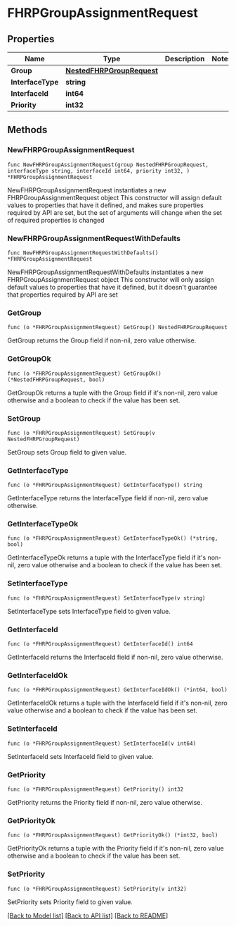 # FHRPGroupAssignmentRequest

## Properties

Name | Type | Description | Notes
------------ | ------------- | ------------- | -------------
**Group** | [**NestedFHRPGroupRequest**](NestedFHRPGroupRequest.md) |  | 
**InterfaceType** | **string** |  | 
**InterfaceId** | **int64** |  | 
**Priority** | **int32** |  | 

## Methods

### NewFHRPGroupAssignmentRequest

`func NewFHRPGroupAssignmentRequest(group NestedFHRPGroupRequest, interfaceType string, interfaceId int64, priority int32, ) *FHRPGroupAssignmentRequest`

NewFHRPGroupAssignmentRequest instantiates a new FHRPGroupAssignmentRequest object
This constructor will assign default values to properties that have it defined,
and makes sure properties required by API are set, but the set of arguments
will change when the set of required properties is changed

### NewFHRPGroupAssignmentRequestWithDefaults

`func NewFHRPGroupAssignmentRequestWithDefaults() *FHRPGroupAssignmentRequest`

NewFHRPGroupAssignmentRequestWithDefaults instantiates a new FHRPGroupAssignmentRequest object
This constructor will only assign default values to properties that have it defined,
but it doesn't guarantee that properties required by API are set

### GetGroup

`func (o *FHRPGroupAssignmentRequest) GetGroup() NestedFHRPGroupRequest`

GetGroup returns the Group field if non-nil, zero value otherwise.

### GetGroupOk

`func (o *FHRPGroupAssignmentRequest) GetGroupOk() (*NestedFHRPGroupRequest, bool)`

GetGroupOk returns a tuple with the Group field if it's non-nil, zero value otherwise
and a boolean to check if the value has been set.

### SetGroup

`func (o *FHRPGroupAssignmentRequest) SetGroup(v NestedFHRPGroupRequest)`

SetGroup sets Group field to given value.


### GetInterfaceType

`func (o *FHRPGroupAssignmentRequest) GetInterfaceType() string`

GetInterfaceType returns the InterfaceType field if non-nil, zero value otherwise.

### GetInterfaceTypeOk

`func (o *FHRPGroupAssignmentRequest) GetInterfaceTypeOk() (*string, bool)`

GetInterfaceTypeOk returns a tuple with the InterfaceType field if it's non-nil, zero value otherwise
and a boolean to check if the value has been set.

### SetInterfaceType

`func (o *FHRPGroupAssignmentRequest) SetInterfaceType(v string)`

SetInterfaceType sets InterfaceType field to given value.


### GetInterfaceId

`func (o *FHRPGroupAssignmentRequest) GetInterfaceId() int64`

GetInterfaceId returns the InterfaceId field if non-nil, zero value otherwise.

### GetInterfaceIdOk

`func (o *FHRPGroupAssignmentRequest) GetInterfaceIdOk() (*int64, bool)`

GetInterfaceIdOk returns a tuple with the InterfaceId field if it's non-nil, zero value otherwise
and a boolean to check if the value has been set.

### SetInterfaceId

`func (o *FHRPGroupAssignmentRequest) SetInterfaceId(v int64)`

SetInterfaceId sets InterfaceId field to given value.


### GetPriority

`func (o *FHRPGroupAssignmentRequest) GetPriority() int32`

GetPriority returns the Priority field if non-nil, zero value otherwise.

### GetPriorityOk

`func (o *FHRPGroupAssignmentRequest) GetPriorityOk() (*int32, bool)`

GetPriorityOk returns a tuple with the Priority field if it's non-nil, zero value otherwise
and a boolean to check if the value has been set.

### SetPriority

`func (o *FHRPGroupAssignmentRequest) SetPriority(v int32)`

SetPriority sets Priority field to given value.



[[Back to Model list]](../README.md#documentation-for-models) [[Back to API list]](../README.md#documentation-for-api-endpoints) [[Back to README]](../README.md)


